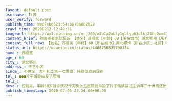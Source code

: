 ```yaml
---
layout: default_post
username: If苏
user_verify: forward
publish_time: WedFeb0523:54:06+08002020
crawl_time: 20200212-12:40:51
imageurl: https://wx1.sinaimg.cn/orj360/e2b1a2ably1gblyp63dfkj21hc0om41s.jpg,https://wx1.sinaimg.cn/orj360/e2b1a2ably1gblyp8iywuj20vd0gmq4y.jpg,https://wx3.sinaimg.cn/orj360/e2b1a2ably1gblyp9r164j20om1hc0yl.jpg,https://wx2.sinaimg.cn/orj360/e2b1a2ably1gblypaqztoj20om1hcagr.jpg,https://wx3.sinaimg.cn/orj360/e2b1a2ably1gblypdk7h1j20om1hc7am.jpg,https://wx1.sinaimg.cn/orj360/e2b1a2ably1gblypeamxxj20om1hcjxs.jpg
content_brief: 肺炎患者求助超话 【姓名】苏顺宽【年龄】60【所在城市】湖北鄂州【所在小区、社区】环艺小区【患病时间】不确定，大年初二第一次发烧，持续低烧到现在【病情描述】性别男，年龄60岁就诊情况：今天晚上去医院验血拍了片子病情描述：主诉：年三十淋雨还出了汗没有及时处理，后感觉不适，年 ...全文
content_full_raw: 【姓名】苏顺宽【年龄】60【所在城市】湖北鄂州【所在小区、社区】环艺小区【患病时间】不确定，大年初二第一次发烧，持续低烧到现在【病情描述】性别男，年龄60岁就诊情况：今天晚上去医院验血拍了片子病情描述：主诉：年三十淋雨还出了汗没有及时处理，后感觉不适，年初一开始发烧，初一测量37.3℃，初二38℃，初五37.3℃，初六37.4，初七37.5，初八37.4，初九37.5，初十37℃，十一37.4℃，十二37.8℃期间吃了阿莫西林胶囊，连花清瘟颗粒，磷酸奥司他韦胶囊，盐酸莫星沙西片，罗红霉素分散片，复方金刚烷胺氨基比林片，偶有咳嗽(较少)，今天咳嗽变多了无其他症状1、您目前不适症状有哪些？（多选）发热2、您的症状持续多久了？12天3、您目前的体温？37℃多4、您是否居住在武汉？否5、您最近14天内是否去过武汉？否6、您最近14天内是否接触过来自武汉的人员？是7、您最近14天内是否接触过发热伴呼吸道症状的患者或冠状病毒肺炎确诊患者？（单选）不确定是否有接触8、您最近14天是否接触或食用过野生禽畜、去过屠宰场、活禽交易市场或野生动物栖息地？否【联系方式】●●●片子可能拍反了鄂州
status_url: https://m.weibo.cn/status/4468756535790334
name_: 苏顺宽
age_: 60
city_: 湖北鄂州
address_: 环艺小区
since_: 不确定，大年初二第一次发烧，持续低烧到现在
tel_: ●●●片子可能拍反了鄂州
tel2_: 
desc_: 性别男，年龄60岁就诊情况今天晚上去医院验血拍了片子病情描述主诉年三十淋雨还出了汗没有及时处理，后感觉不适，年初一开始发烧，初一测量37.3℃，初二38℃，初五37.3℃，初六37.4，初七37.5，初八37.4，初九37.5，初十37℃，十一37.4℃，十二37.8℃期间吃了阿莫西林胶囊，连花清瘟颗粒，磷酸奥司他韦胶囊，盐酸莫星沙西片，罗红霉素分散片，复方金刚烷胺氨基比林片，偶有咳嗽(较少)，今天咳嗽变多了无其他症状1、您目前不适症状有哪些？（多选）发热2、您的症状持续多久了？12天3、您目前的体温？37℃多4、您是否居住在武汉？否5、您最近14天内是否去过武汉？否6、您最近14天内是否接触过来自武汉的人员？是7、您最近14天内是否接触过发热伴呼吸道症状的患者或冠状病毒肺炎确诊患者？（单选）不确定是否有接触8、您最近14天是否接触或食用过野生禽畜、去过屠宰场、活禽交易市场或野生动物栖息地？否
publish_timestamp: 2020-02-05 23:54:06+08:00
---
```

